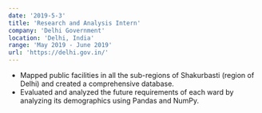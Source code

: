 ```yaml
---
date: '2019-5-3'
title: 'Research and Analysis Intern'
company: 'Delhi Government'
location: 'Delhi, India'
range: 'May 2019 - June 2019'
url: 'https://delhi.gov.in/'
---
```


- Mapped public facilities in all the sub-regions of Shakurbasti (region of Delhi) and created a comprehensive database.
- Evaluated and analyzed the future requirements of each ward by analyzing its demographics using Pandas and NumPy.
